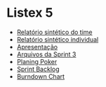 # Listex 5


<ul>
  <li><a target="_blank" href="https://docs.google.com/document/d/1K44jBUda7unRFB9rpzHYSicuS7cf611v">Relatório sintético do time</a></li>
  <li><a target="_blank" href="relatorio-individual-sprint-3-lucas-barioni.pdf">Relatório sintético individual</a></li>
  <li><a target="_blank" href="https://docs.google.com/presentation/d/1kKSBC5Kd-GVnkI0A2JSOZl8e05lJkAts">Apresentação</a></li>
  <li><a target="_blank" href="https://drive.google.com/drive/u/0/folders/1tIzPAyJPevZnUlDnD65PwXhVUeieJvpD">Arquivos da Sprint 3</a></li>
  <li><a target="_blank" href="https://docs.google.com/spreadsheets/d/14NRBGj0cvCNq6uANRSYkOzBvKOmeybU3">Planing Poker</a></li>
  <li><a target="_blank" href="https://docs.google.com/spreadsheets/d/16C8DqbA5XK9IvOEiVD94gElNLyU7c_YR">Sprint Backlog</a></li>
  <li><a target="_blank" href="https://docs.google.com/spreadsheets/d/10NDZG3hVwQrVDRDTCRuIOAcxjMiMLG5rmliFwhuCDsw">Burndown Chart</a></li>
</ul>

